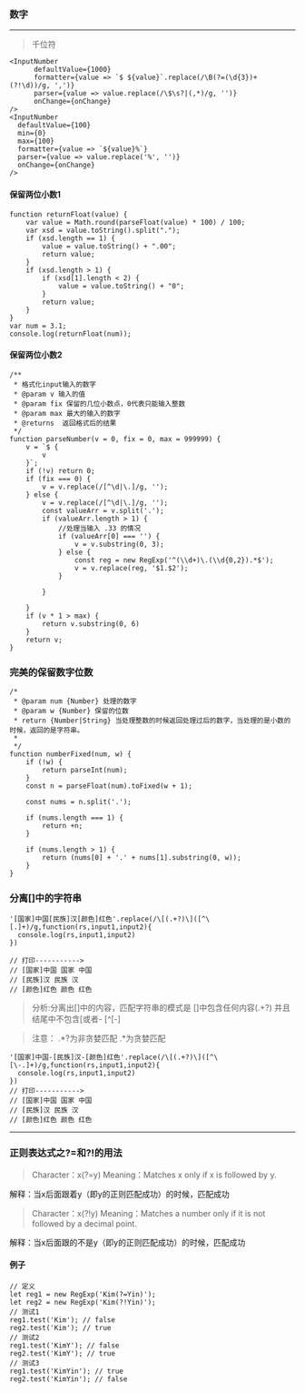 ### 数字  

***


> 千位符

```
<InputNumber
      defaultValue={1000}
      formatter={value => `$ ${value}`.replace(/\B(?=(\d{3})+(?!\d))/g, ',')}
      parser={value => value.replace(/\$\s?|(,*)/g, '')}
      onChange={onChange}
/>
<InputNumber
  defaultValue={100}
  min={0}
  max={100}
  formatter={value => `${value}%`}
  parser={value => value.replace('%', '')}
  onChange={onChange}
/>
```

#### 保留两位小数1

```
function returnFloat(value) {
    var value = Math.round(parseFloat(value) * 100) / 100;
    var xsd = value.toString().split(".");
    if (xsd.length == 1) {
        value = value.toString() + ".00";
        return value;
    }
    if (xsd.length > 1) {
        if (xsd[1].length < 2) {
            value = value.toString() + "0";
        }
        return value;
    }
}
var num = 3.1;
console.log(returnFloat(num));
```
#### 保留两位小数2

```
/**
 * 格式化input输入的数字
 * @param v 输入的值
 * @param fix 保留的几位小数点，0代表只能输入整数
 * @param max 最大的输入的数字
 * @returns  返回格式后的结果
 */
function parseNumber(v = 0, fix = 0, max = 999999) {
    v = `$ {
        v
    }`;
    if (!v) return 0;
    if (fix === 0) {
        v = v.replace(/[^\d|\.]/g, '');
    } else {
        v = v.replace(/[^\d|\.]/g, '');
        const valueArr = v.split('.');
        if (valueArr.length > 1) {
            //处理当输入 .33 的情况
            if (valueArr[0] === '') {
                v = v.substring(0, 3);
            } else {
                const reg = new RegExp('^(\\d+)\.(\\d{0,2}).*$');
                v = v.replace(reg, '$1.$2');
            }

        }

    }
    if (v * 1 > max) {
        return v.substring(0, 6)
    }
    return v;
}
```

###  完美的保留数字位数

```
/*
 * @param num {Number} 处理的数字
 * @param w {Number} 保留的位数
 * return {Number|String} 当处理整数的时候返回处理过后的数字，当处理的是小数的时候，返回的是字符串。
 *
 */
function numberFixed(num, w) {
    if (!w) {
        return parseInt(num);
    }
    const n = parseFloat(num).toFixed(w + 1);

    const nums = n.split('.');

    if (nums.length === 1) {
        return +n;
    }

    if (nums.length > 1) {
        return (nums[0] + '.' + nums[1].substring(0, w));
    }
}
```
### 分离[]中的字符串

```
'[国家]中国[民族]汉[颜色]红色'.replace(/\[(.+?)\]([^\[.]+)/g,function(rs,input1,input2){
  console.log(rs,input1,input2)
})

// 打印----------->
// [国家]中国 国家 中国
// [民族]汉 民族 汉
// [颜色]红色 颜色 红色

```


> 分析:分离出[]中的内容，匹配字符串的模式是 []中包含任何内容(.+?) 并且结尾中不包含[或者-  [^\[\-]


> 注意： .*?为非贪婪匹配  .*为贪婪匹配

```
'[国家]中国-[民族]汉-[颜色]红色'.replace(/\[(.+?)\]([^\[\-.]+)/g,function(rs,input1,input2){
  console.log(rs,input1,input2)
})
// 打印----------->
// [国家]中国 国家 中国
// [民族]汉 民族 汉
// [颜色]红色 颜色 红色

```



---

### 正则表达式之?=和?!的用法

> Character：x(?=y)
Meaning：Matches x only if x is followed by y.

解释：当x后面跟着y（即y的正则匹配成功）的时候，匹配成功

> Character：x(?!y)
Meaning：Matches a number only if it is not followed by a decimal point.

解释：当x后面跟的不是y（即y的正则匹配成功）的时候，匹配成功

#### 例子

```
// 定义
let reg1 = new RegExp('Kim(?=Yin)');
let reg2 = new RegExp('Kim(?!Yin)');
// 测试1
reg1.test('Kim'); // false
reg2.test('Kim'); // true
// 测试2
reg1.test('KimY'); // false
reg2.test('KimY'); // true
// 测试3
reg1.test('KimYin'); // true
reg2.test('KimYin'); // false

```
